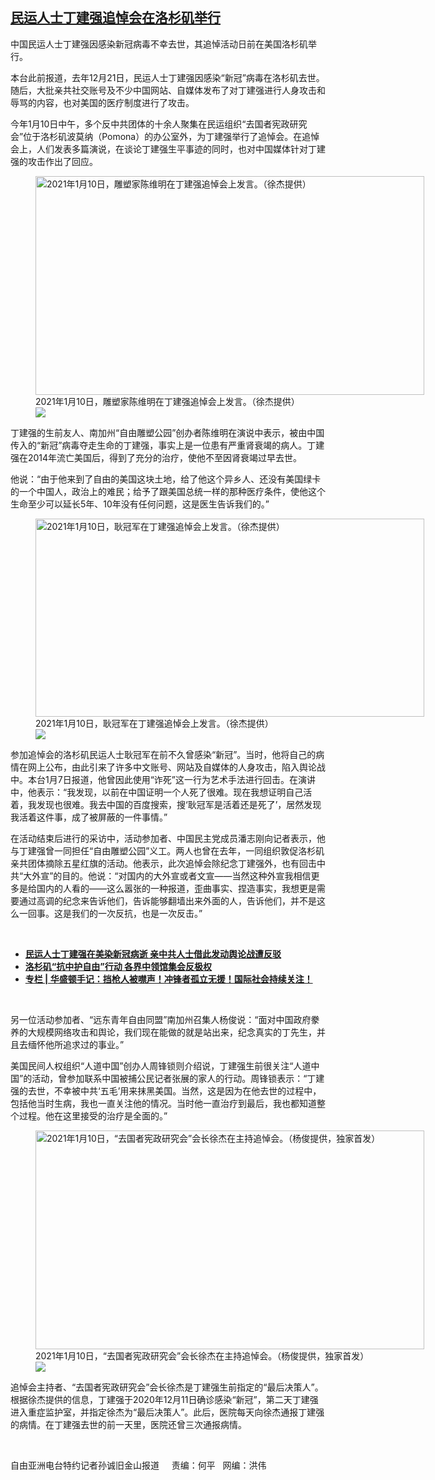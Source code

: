 <!--1610480612000-->
[民运人士丁建强追悼会在洛杉矶举行](https://www.rfa.org/mandarin/yataibaodao/zhengzhi/sc-01122021142144.html)
------

<p></p><p>中国民运人士丁建强因感染新冠病毒不幸去世，其追悼活动日前在美国洛杉矶举行。</p><p><span>本台此前报道，去年</span><span>12</span><span>月</span><span>21</span><span>日，民运人士丁建强因感染</span><span>“</span><span>新冠</span><span>”</span><span>病毒在洛杉矶去世。随后，大批亲共社交账号及不少中国网站、自媒体发布了对丁建强进行人身攻击和辱骂的内容，也对美国的医疗制度进行了攻击。</span></p><p><span>今年</span><span>1</span><span>月</span><span>10</span><span>日中午，多个反中共团体的十余人聚集在民运组织</span><span>“</span><span>去国者宪政研究会</span><span>”</span><span>位于洛杉矶波莫纳（</span><span>Pomona</span><span>）的办公室外，为丁建强举行了追悼会。在追悼会上，人们发表多篇演说，在谈论丁建强生平事迹的同时，也对中国媒体针对丁建强的攻击作出了回应。</span></p><p><span><figure class="image-richtext image-inline captioned" style="width:622px;"><img alt="2021年1月10日，雕塑家陈维明在丁建强追悼会上发言。（徐杰提供）" height="350" src="https://www.rfa.org/mandarin/yataibaodao/zhengzhi/sc-01122021142144.html/m0112-sc2.jpg/@@images/a0c6392d-06db-4e8c-9101-2a6a9b543245.jpeg" title="M0112-SC2.jpg" width="622"/><figcaption class="image-caption">2021年1月10日，雕塑家陈维明在丁建强追悼会上发言。（徐杰提供）</figcaption><small></small><div id="zoomattribute"><a data-caption="2021年1月10日，雕塑家陈维明在丁建强追悼会上发言。（徐杰提供）" data-fancybox="" href="https://www.rfa.org/mandarin/yataibaodao/zhengzhi/sc-01122021142144.html/m0112-sc2.jpg" id="single_image" title="2021年1月10日，雕塑家陈维明在丁建强追悼会上发言。（徐杰提供）"><img src="/++plone++rfa-resources/img/icon-zoom.png"/></a></div></figure></span></p><p><span>丁建强的生前友人、南加州</span><span>“</span><span>自由雕塑公园</span><span>”</span><span>创办者陈维明在演说中表示，被由中国传入的</span><span>“</span><span>新冠</span><span>”</span><span>病毒夺走生命的丁建强，事实上是一位患有严重肾衰竭的病人。丁建强在</span><span>2014</span><span>年流亡美国后，得到了充分的治疗，使他不至因肾衰竭过早去世。</span></p><p><span>他说：</span><span>“</span><span>由于他来到了自由的美国这块土地，给了他这个异乡人、还没有美国绿卡的一个中国人，政治上的难民；给予了跟美国总统一样的那种医疗条件，使他这个生命至少可以延长</span><span>5</span><span>年、</span><span>10</span><span>年没有任何问题，这是医生告诉我们的。</span><span>”</span></p><p><span><figure class="image-richtext image-inline captioned" style="width:622px;"><img alt="2021年1月10日，耿冠军在丁建强追悼会上发言。（徐杰提供）" height="317" src="https://www.rfa.org/mandarin/yataibaodao/zhengzhi/sc-01122021142144.html/m0112-sc4.jpg/@@images/244eac94-4ed0-482e-afd3-bd47582ecb62.jpeg" title="M0112-SC4.jpg" width="622"/><figcaption class="image-caption">2021年1月10日，耿冠军在丁建强追悼会上发言。（徐杰提供）</figcaption><small></small><div id="zoomattribute"><a data-caption="2021年1月10日，耿冠军在丁建强追悼会上发言。（徐杰提供）" data-fancybox="" href="https://www.rfa.org/mandarin/yataibaodao/zhengzhi/sc-01122021142144.html/m0112-sc4.jpg" id="single_image" title="2021年1月10日，耿冠军在丁建强追悼会上发言。（徐杰提供）"><img src="/++plone++rfa-resources/img/icon-zoom.png"/></a></div></figure></span></p><p><span>参加追悼会的洛杉矶民运人士耿冠军在前不久曾感染</span><span>“</span><span>新冠</span><span>”</span><span>。当时，他将自己的病情在网上公布，由此引来了许多中文账号、网站及自媒体的人身攻击，陷入舆论战中。本台</span><span>1</span><span>月</span><span>7</span><span>日报道，他曾因此使用</span><span>“</span><span>诈死</span><span>”</span><span>这一行为艺术手法进行回击。在演讲中，他表示：</span><span>“</span><span>我发现，以前在中国证明一个人死了很难。现在我想证明自己活着，我发现也很难。我去中国的百度搜索，搜</span><span>‘</span><span>耿冠军是活着还是死了</span><span>’</span><span>，居然发现我活着这件事，成了被屏蔽的一件事情。</span><span>”</span></p><p><span>在活动结束后进行的采访中，活动参加者、中国民主党成员潘志刚向记者表示，他与丁建强曾一同担任</span><span>“</span><span>自由雕塑公园</span><span>”</span><span>义工。两人也曾在去年，一同组织敦促洛杉矶亲共团体摘除五星红旗的活动。他表示，此次追悼会除纪念丁建强外，也有回击中共</span><span>“</span><span>大外宣</span><span>”</span><span>的目的。他说：</span><span>“</span><span>对国内的大外宣或者文宣</span><span>——</span><span>当然这种外宣我相信更多是给国内的人看的</span><span>——</span><span>这么嚣张的一种报道，歪曲事实、捏造事实，我想更是需要通过高调的纪念来告诉他们，告诉能够翻墙出来外面的人，告诉他们，并不是这么一回事。这是我们的一次反抗，也是一次反击。</span><span>”</span></p><p><br/></p><ul><li><strong><a href="https://www.rfa.org/mandarin/yataibaodao/renquanfazhi/sc-12232020133607.html">民运人士丁建强在美染新冠病逝 亲中共人士借此发动舆论战遭反驳</a></strong></li><li><strong><a href="https://www.rfa.org/mandarin/yataibaodao/renquanfazhi/sc2-10022020181629.html">洛杉矶“抗中护自由”行动 各界中领馆集会反极权</a></strong></li><li><strong><a href="https://www.rfa.org/mandarin/zhuanlan/huashengdunshouji/wdbm-11242020103823.html">专栏 | 华盛顿手记：挡枪人被噤声！冲锋者孤立无援！国际社会持续关注！</a></strong></li></ul><p><br/></p><p><span>另一位活动参加者、</span><span>“</span><span>远东青年自由同盟</span><span>”</span><span>南加州召集人杨俊说：</span><span>“</span><span>面对中国政府豢养的大规模网络攻击和舆论，我们现在能做的就是站出来，纪念真实的丁先生，并且去缅怀他所追求过的事业。</span><span>”</span></p><p><span>美国民间人权组织</span><span>“</span><span>人道中国</span><span>”</span><span>创办人周锋锁则介绍说，丁建强生前很关注</span><span>“</span><span>人道中国</span><span>”</span><span>的活动，曾参加联系中国被捕公民记者张展的家人的行动。周锋锁表示：</span><span>“</span><span>丁建强的去世，不幸被中共</span><span>‘</span><span>五毛</span><span>’</span><span>用来抹黑美国。当然，这是因为在他去世的过程中，包括他当时生病，我也一直关注他的情况。当时他一直治疗到最后，我也都知道整个过程。他在这里接受的治疗是全面的。</span><span>”</span></p><p><span><figure class="image-richtext image-inline captioned" style="width:622px;"><img alt="2021年1月10日，“去国者宪政研究会”会长徐杰在主持追悼会。（杨俊提供，独家首发）" height="350" src="https://www.rfa.org/mandarin/yataibaodao/zhengzhi/sc-01122021142144.html/m0112-sc3.jpg/@@images/300ebc3e-b848-45f6-b6d7-6590da65a917.jpeg" title="M0112-SC3.jpg" width="622"/><figcaption class="image-caption">2021年1月10日，“去国者宪政研究会”会长徐杰在主持追悼会。（杨俊提供，独家首发）</figcaption><small></small><div id="zoomattribute"><a data-caption="2021年1月10日，“去国者宪政研究会”会长徐杰在主持追悼会。（杨俊提供，独家首发）" data-fancybox="" href="https://www.rfa.org/mandarin/yataibaodao/zhengzhi/sc-01122021142144.html/m0112-sc3.jpg" id="single_image" title="2021年1月10日，“去国者宪政研究会”会长徐杰在主持追悼会。（杨俊提供，独家首发）"><img src="/++plone++rfa-resources/img/icon-zoom.png"/></a></div></figure></span></p><p><span>追悼会主持者、</span><span>“</span><span>去国者宪政研究会</span><span>”</span><span>会长徐杰是丁建强生前指定的</span><span>“</span><span>最后决策人</span><span>”</span><span>。根据徐杰提供的信息，丁建强于</span><span>2020</span><span>年</span><span>12</span><span>月</span><span>11</span><span>日确诊感染</span><span>“</span><span>新冠</span><span>”</span><span>，第二天丁建强进入重症监护室，并指定徐杰为</span><span>“</span><span>最后决策人</span><span>”</span><span>。此后，医院每天向徐杰通报丁建强的病情。在丁建强去世的前一天里，医院还曾三次通报病情。</span></p><p><br/></p><p><span>自由亚洲电台特约记者孙诚旧金山报道     责编：何平   网编：洪伟<br/></span></p>
